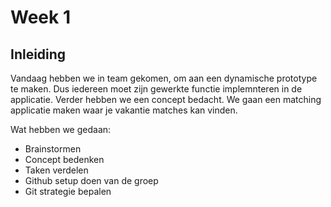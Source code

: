 # Week 1
 ## Inleiding
 Vandaag hebben we in team gekomen, om aan een dynamische prototype te maken. Dus iedereen moet zijn gewerkte functie implemnteren in de applicatie. Verder hebben we een concept bedacht. We gaan een matching applicatie maken waar je vakantie matches kan vinden. 

 Wat hebben we gedaan:
 - Brainstormen
 - Concept bedenken 
 - Taken verdelen
 - Github setup doen van de groep
 - Git strategie bepalen
 
 